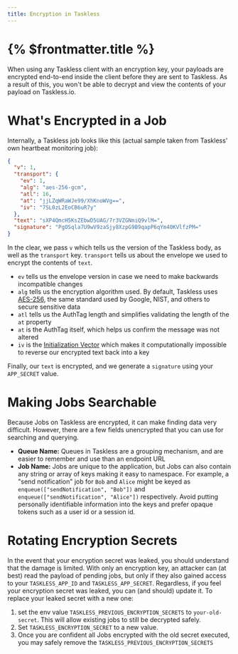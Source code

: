 ```yaml
---
title: Encryption in Taskless
---
```


# {% $frontmatter.title %}

When using any Taskless client with an encryption key, your payloads are encrypted end-to-end inside the client before they are sent to Taskless. As a result of this, you won't be able to decrypt and view the contents of your payload on Taskless.io.

# What's Encrypted in a Job

Internally, a Taskless job looks like this (actual sample taken from Taskless' own heartbeat monitoring job):

```json
{
  "v": 1,
  "transport": {
    "ev": 1,
    "alg": "aes-256-gcm",
    "atl": 16,
    "at": "jjLZqWRaWJe99/XhKnoWVg==",
    "iv": "7SL0zL2EoCB6uR7y"
  },
  "text": "sXP4QmcH5KsZEbwD5UAG/7r3VZGNmiQ9vlM=",
  "signature": "PgOSqla7U9wV9zaSjy8XzpG9B9qapP6qYm40KVlfzPM="
}
```

In the clear, we pass `v` which tells us the version of the Taskless body, as well as the `transport` key. `transport` tells us about the envelope we used to encrypt the contents of `text`.

- `ev` tells us the envelope version in case we need to make backwards incompatible changes
- `alg` tells us the encryption algorithm used. By default, Taskless uses [AES-256](https://en.wikipedia.org/wiki/Advanced_Encryption_Standard), the same standard used by Google, NIST, and others to secure sensitive data
- `atl` tells us the AuthTag length and simplifies validating the length of the `at` property
- `at` is the AuthTag itself, which helps us confirm the message was not altered
- `iv` is the [Initialization Vector](https://en.wikipedia.org/wiki/Initialization_vector) which makes it computationally impossible to reverse our encrypted text back into a key

Finally, our `text` is encrypted, and we generate a `signature` using your `APP_SECRET` value.

# Making Jobs Searchable

Because Jobs on Taskless are encrypted, it can make finding data very difficult. However, there are a few fields unencrypted that you can use for searching and querying.

- **Queue Name:** Queues in Taskless are a grouping mechanism, and are easier to remember and use than an endpoint URL
- **Job Name:** Jobs are unique to the application, but Jobs can also contain any string or array of keys making it easy to namespace. For example, a "send notification" job for `Bob` and `Alice` might be keyed as `enqueue(["sendNotification", "Bob"])` and `enqueue(["sendNotification", "Alice"])` respectively. Avoid putting personally identifiable information into the keys and prefer opaque tokens such as a user id or a session id.

# Rotating Encryption Secrets

In the event that your encryption secret was leaked, you should understand that the damage is limited. With only an encryption key, an attacker can (at best) read the payload of pending jobs, but only if they also gained access to your `TASKLESS_APP_ID` and `TASKLESS_APP_SECRET`. Regardless, if you feel your encryption secret was leaked, you can (and should) update it. To replace your leaked secret with a new one:

1. set the env value `TASKLESS_PREVIOUS_ENCRYPTION_SECRETS` to `your-old-secret`. This will allow existing jobs to still be decrypted safely.
2. Set `TASKLESS_ENCRYPTION_SECRET` to a new value.
3. Once you are confident all Jobs encrypted with the old secret executed, you may safely remove the `TASKLESS_PREVIOUS_ENCRYPTION_SECRETS`
